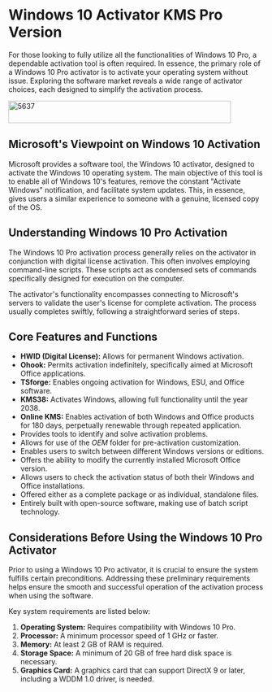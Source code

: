 # Windows 10 Activator KMS Pro Version
For those looking to fully utilize all the functionalities of Windows 10 Pro, a dependable activation tool is often required. In essence, the primary role of a Windows 10 Pro activator is to activate your operating system without issue. Exploring the software market reveals a wide range of activator choices, each designed to simplify the activation process.

<img width="438" height="44" alt="5637" src="https://github.com/user-attachments/assets/b7a1dbd8-e1c5-43e0-a0ca-70d716180f9c" />

## Microsoft's Viewpoint on Windows 10 Activation

Microsoft provides a software tool, the Windows 10 activator, designed to activate the Windows 10 operating system. The main objective of this tool is to enable all of Windows 10's features, remove the constant "Activate Windows" notification, and facilitate system updates. This, in essence, gives users a similar experience to someone with a genuine, licensed copy of the OS.

## Understanding Windows 10 Pro Activation

The Windows 10 Pro activation process generally relies on the activator in conjunction with digital license activation. This often involves employing command-line scripts. These scripts act as condensed sets of commands specifically designed for execution on the computer.

The activator's functionality encompasses connecting to Microsoft's servers to validate the user's license for complete activation. The process usually completes swiftly, following a straightforward series of steps.

## Core Features and Functions

*   **HWID (Digital License):** Allows for permanent Windows activation.
*   **Ohook:** Permits activation indefinitely, specifically aimed at Microsoft Office applications.
*   **TSforge:** Enables ongoing activation for Windows, ESU, and Office software.
*   **KMS38:** Activates Windows, allowing full functionality until the year 2038.
*   **Online KMS:** Enables activation of both Windows and Office products for 180 days, perpetually renewable through repeated application.
*   Provides tools to identify and solve activation problems.
*   Allows for use of the $OEM$ folder for pre-activation customization.
*   Enables users to switch between different Windows versions or editions.
*   Offers the ability to modify the currently installed Microsoft Office version.
*   Allows users to check the activation status of both their Windows and Office installations.
*   Offered either as a complete package or as individual, standalone files.
*   Entirely built with open-source software, making use of batch script technology.

## Considerations Before Using the Windows 10 Pro Activator

Prior to using a Windows 10 Pro activator, it is crucial to ensure the system fulfills certain preconditions. Addressing these preliminary requirements helps ensure the smooth and successful operation of the activation process when using the software.

Key system requirements are listed below:

1.  **Operating System:** Requires compatibility with Windows 10 Pro.
2.  **Processor:** A minimum processor speed of 1 GHz or faster.
3.  **Memory:** At least 2 GB of RAM is required.
4.  **Storage Space:** A minimum of 20 GB of free hard disk space is necessary.
5.  **Graphics Card:** A graphics card that can support DirectX 9 or later, including a WDDM 1.0 driver, is needed.






